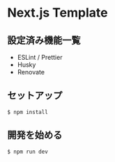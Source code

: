 # Next.js Template

## 設定済み機能一覧

- ESLint / Prettier
- Husky
- Renovate


## セットアップ
```shell
$ npm install
```

## 開発を始める
```shell
$ npm run dev
```
